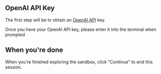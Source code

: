 ## OpenAI API Key

The first step will be to obtain an [OpenAI API](https://platform.openai.com/account/api-keys) key.

Once you have your OpenAI API key, please enter it into the terminal when prompted
## When you're done

When you're finished exploring the sandbox, click "Continue" to end this session.
